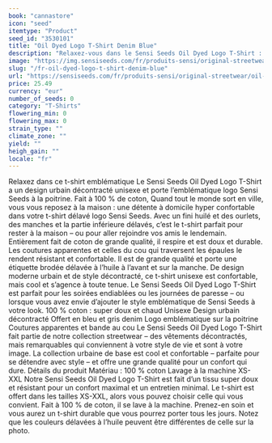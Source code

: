 ```yaml
---
book: "cannastore"
icon: "seed"
itemtype: "Product"
seed_id: "3530101"
title: "Oil Dyed Logo T-Shirt Denim Blue"
description: "Relaxez-vous dans le Sensi Seeds Oil Dyed Logo T-Shirt : design urbain décontracté unisexe, emblématique logo Sensi Seeds. Achetez-le en ligne !"
image: "https://img.sensiseeds.com/fr/produits-sensi/original-streetwear/oil-dyed-logo-t-shirt-denim-blue-image.png"
slug: "/fr-oil-dyed-logo-t-shirt-denim-blue"
url: "https://sensiseeds.com/fr/produits-sensi/original-streetwear/oil-dyed-logo-t-shirt-denim-blue?a_aid=cannastore"
price: 25.49
currency: "eur"
number_of_seeds: 0
category: "T-Shirts"
flowering_min: 0
flowering_max: 0
strain_type: ""
climate_zone: ""
yield: ""
heigh_gain: ""
locale: "fr"
---
```

Relaxez dans ce t-shirt emblématique Le Sensi Seeds Oil Dyed Logo T-Shirt a un design urbain décontracté unisexe et porte l’emblématique logo Sensi Seeds à la poitrine. Fait à 100 % de coton, Quand tout le monde sort en ville, vous vous reposez à la maison : une détente à domicile hyper confortable dans votre t-shirt délavé logo Sensi Seeds. Avec un fini huilé et des ourlets, des manches et la partie inférieure délavés, c’est le t-shirt parfait pour rester à la maison – ou pour aller rejoindre vos amis le lendemain. Entièrement fait de coton de grande qualité, il respire et est doux et durable. Les coutures apparentes et celles du cou qui traversent les épaules le rendent résistant et confortable. Il est de grande qualité et porte une étiquette brodée délavée à l’huile à l’avant et sur la manche. De design moderne urbain et de style décontracté, ce t-shirt unisexe est confortable, mais cool et s’agence à toute tenue. Le Sensi Seeds Oil Dyed Logo T-Shirt est parfait pour les soirées endiablées ou les journées de paresse – ou lorsque vous avez envie d’ajouter le style emblématique de Sensi Seeds à votre look. 100 % coton : super doux et chaud Unisexe Design urbain décontracté Offert en bleu et gris denim Logo emblématique sur la poitrine Coutures apparentes et bande au cou Le Sensi Seeds Oil Dyed Logo T-Shirt fait partie de notre collection streetwear – des vêtements décontractés, mais remarquables qui conviennent à votre style de vie et sont à votre image. La collection urbaine de base est cool et confortable – parfaite pour se détendre avec style – et offre une grande qualité pour un confort qui dure. Détails du produit Matériau : 100 % coton Lavage à la machine XS-XXL Notre Sensi Seeds Oil Dyed Logo T-Shirt est fait d’un tissu super doux et résistant pour un confort maximal et un entretien minimal. Le t-shirt est offert dans les tailles XS-XXL, alors vous pouvez choisir celle qui vous convient. Fait à 100 % de coton, il se lave à la machine. Prenez-en soin et vous aurez un t-shirt durable que vous pourrez porter tous les jours. Notez que les couleurs délavées à l’huile peuvent être différentes de celle sur la photo.
